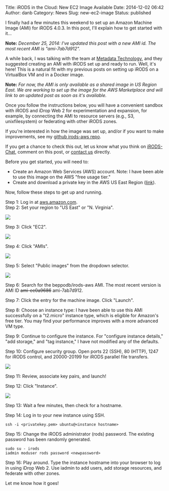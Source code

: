 Title: iRODS in the Cloud: New EC2 Image Available
Date: 2014-12-02 06:42
Author: danb
Category: News
Slug: new-ec2-image
Status: published

I finally had a few minutes this weekend to set up an Amazon Machine
Image (AMI) for iRODS 4.0.3. In this post, I'll explain how to get
started with it...  
<!--more-->

**Note:** *December 25, 2014: I've updated this post with a new AMI id.
The most recent AMI is "ami-7ab7d912".*

A while back, I was talking with the team at [Metadata
Technology](http://www.mtna.us/), and they suggested creating an AMI
with iRODS set up and ready to run. Well, it's here! This is a natural
fit with my previous posts on setting up iRODS on a VirtualBox VM and in
a Docker image.

**Note:** *For now, the AMI is only available as a shared image in US
Region East. We are working to set up the image for the AWS Marketplace
and will link to an updated post as soon as it's available.*

Once you follow the instructions below, you will have a convenient
sandbox with iRODS and iDrop Web 2 for experimentation and expansion,
for example, by connecting the AMI to resource servers (e.g., S3,
unixfilesystem) or federating with other iRODS zones.

If you're interested in how the image was set up, and/or if you want to
make improvements, see my [github irods-aws
repo](https://github.com/beppodb/irods-aws).

If you get a chance to check this out, let us know what you think on
[iRODS-Chat](https://groups.google.com/forum/m/#!forum/irod-chat),
comment on this post, or [contact
us](http://irods.org/contact/general-information/) directly.

Before you get started, you will need to:

-   Create an Amazon Web Services (AWS) account. Note: I have been able
    to use this image on the AWS "free usage tier."
-   Create and download a private key in the AWS US East Region
    ([link](http://docs.aws.amazon.com/AWSEC2/latest/UserGuide/ec2-key-pairs.html#having-ec2-create-your-key-pair)).

Now, follow these steps to get up and running.

Step 1: Log in at [aws.amazon.com](https://aws.amazon.com/).  
Step 2: Set your region to "US East" or "N. Virginia".  
<div class="full_image"><img src="./theme/uploads/2014/12/AWS-Region.png" /></div>  

Step 3: Click "EC2".  
<div class="full_image"><img src="./theme/uploads/2014/12/AWS-EC2.png" /></div>  

Step 4: Click "AMIs".  
<div class="full_image"><img src="./theme/uploads/2014/12/AMIs.png" /></div> 

Step 5: Select "Public images" from the dropdown selector.  
<div class="full_image"><img src="./theme/uploads/2014/12/AMI-launch.png" /></div>

Step 6: Search for the beppodb/irods-aws AMI. The most recent version is
AMI ID ~~ami-ee0a9686~~ ami-7ab7d912.

Step 7: Click the entry for the machine image. Click "Launch".

Step 8: Choose an instance type: I have been able to use this AMI
successfully on a "t2.micro" instance type, which is eligible for
Amazon's free tier. You may find your performance improves with a more
advanced VM type.

Step 9: Continue to configure the instance. For "configure instance
details," "add storage," and "tag instance," I have not modified any of
the defaults.

Step 10: Configure security group. Open ports 22 (SSH), 80 (HTTP), 1247
for iRODS control, and 20000-20199 for iRODS parallel file transfers.

<div class="full_image"><img src="./theme/uploads/2014/12/AWS-security-group.png" /></div>

Step 11: Review, associate key pairs, and launch!

Step 12: Click "Instance".

<div class="full_image"><img src="./theme/uploads/2014/12/Instances.png" /></div>

Step 13: Wait a few minutes, then check for a hostname.

Step 14: Log in to your new instance using SSH.

~~~~
ssh -i <privatekey.pem> ubuntu@<instance hostname>
~~~~

Step 15: Change the iRODS administrator (rods) password. The existing
password has been randomly generated.

~~~~
sudo su - irods
iadmin moduser rods password <newpassword>
~~~~

Step 16: Play around. Type the instance hostname into your browser to
log in using iDrop Web 2. Use iadmin to add users, add storage
resources, and federate with other zones.

Let me know how it goes!
